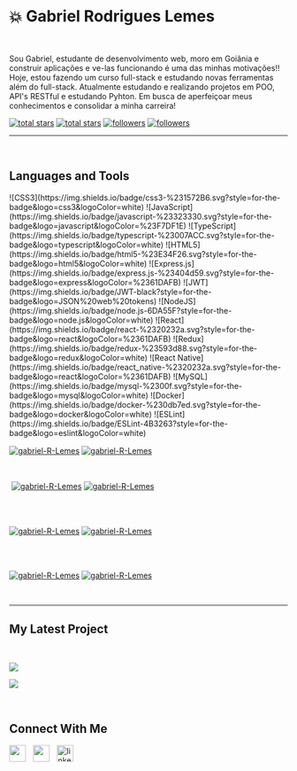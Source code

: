 <h1>💥 Gabriel Rodrigues Lemes</h1>
<br /> 

                    

<p align="left">Sou Gabriel, estudante de desenvolvimento web, moro em Goiânia e construir aplicações e ve-las funcionando é uma das minhas motivações!!
Hoje, estou fazendo um curso full-stack e estudando novas ferramentas além do full-stack.
Atualmente estudando e realizando projetos em POO, API's RESTful e estudando Pyhton.
Em busca de aperfeiçoar meus conhecimentos e consolidar a minha carreira!</p>
<p align="left"> 
  <a href="https://github.com/gabriel-R-Lemes?tab=repositories&sort=stargazers#gh-light-mode-only">
    <img alt="total stars" title="Total stars on GitHub" src="https://custom-icon-badges.demolab.com/github/stars/gabriel-R-Lemes?color=3ea97d&style=for-the-badge&labelColor=40b682&logo=star#gh-light-mode-only"/></a>
  
  <a href="https://github.com/gabriel-R-Lemes?tab=repositories&sort=stargazers#gh-dark-mode-only">
    <img alt="total stars" title="Total stars on GitHub" src="https://custom-icon-badges.demolab.com/github/stars/gabriel-R-Lemes?color=655489&style=for-the-badge&labelColor=c691e9&logo=star#gh-dark-mode-only"/></a>
  
  <a href="https://github.com/gabriel-R-Lemes?tab=followers#gh-light-mode-only">
    <img alt="followers" title="Follow me on Github" src="https://custom-icon-badges.demolab.com/github/followers/gabriel-R-Lemes?color=2c4954&labelColor=2c3e50&style=for-the-badge&logo=person-add&label=Follow&logoColor=white#gh-light-mode-only"/></a>
    
  <a href="https://github.com/gabriel-R-Lemes?tab=followers#gh-dark-mode-only">
    <img alt="followers" title="Follow me on Github" src="https://custom-icon-badges.demolab.com/github/followers/gabriel-R-Lemes?color=dacc84&labelColor=f9e692&style=for-the-badge&logo=person-add&label=Follow&logoColor=white#gh-dark-mode-only"/></a>
</p>

---
<br />

                    

<h2>Languages and Tools</h2> 
![CSS3](https://img.shields.io/badge/css3-%231572B6.svg?style=for-the-badge&logo=css3&logoColor=white) ![JavaScript](https://img.shields.io/badge/javascript-%23323330.svg?style=for-the-badge&logo=javascript&logoColor=%23F7DF1E) ![TypeScript](https://img.shields.io/badge/typescript-%23007ACC.svg?style=for-the-badge&logo=typescript&logoColor=white) ![HTML5](https://img.shields.io/badge/html5-%23E34F26.svg?style=for-the-badge&logo=html5&logoColor=white) ![Express.js](https://img.shields.io/badge/express.js-%23404d59.svg?style=for-the-badge&logo=express&logoColor=%2361DAFB) ![JWT](https://img.shields.io/badge/JWT-black?style=for-the-badge&logo=JSON%20web%20tokens) ![NodeJS](https://img.shields.io/badge/node.js-6DA55F?style=for-the-badge&logo=node.js&logoColor=white) ![React](https://img.shields.io/badge/react-%2320232a.svg?style=for-the-badge&logo=react&logoColor=%2361DAFB) ![Redux](https://img.shields.io/badge/redux-%23593d88.svg?style=for-the-badge&logo=redux&logoColor=white) ![React Native](https://img.shields.io/badge/react_native-%2320232a.svg?style=for-the-badge&logo=react&logoColor=%2361DAFB) ![MySQL](https://img.shields.io/badge/mysql-%2300f.svg?style=for-the-badge&logo=mysql&logoColor=white) ![Docker](https://img.shields.io/badge/docker-%230db7ed.svg?style=for-the-badge&logo=docker&logoColor=white) ![ESLint](https://img.shields.io/badge/ESLint-4B3263?style=for-the-badge&logo=eslint&logoColor=white)

                    

<p><a href="https://github.com/gabriel-R-Lemes#gh-dark-mode-only" target="_blank"><img align="center" src="https://github-readme-stats.vercel.app/api/top-langs/?username=gabriel-R-Lemes&langs_count=6&show_icon=true&layout=compact&theme=nightowl#gh-dark-mode-only" alt="gabriel-R-Lemes" /></a>
  <a href="https://github.com/gabriel-R-Lemes#gh-light-mode-only" target="_blank"><img align="center" src="https://github-readme-stats.vercel.app/api/top-langs/?username=gabriel-R-Lemes&langs_count=6&show_icon=true&layout=compact&theme=vue#gh-light-mode-only" alt="gabriel-R-Lemes" /></a>
</p>

<br />

<p>&nbsp;<a href="https://github.com/gabriel-R-Lemes#gh-dark-mode-only" target="_blank"><img align="center" src="https://github-readme-stats.vercel.app/api?username=gabriel-R-Lemes&count_private=true&show_icons=true&theme=nightowl#gh-dark-mode-only" alt="gabriel-R-Lemes" /></a>
<a href="https://github.com/gabriel-R-Lemes#gh-light-mode-only" target="_blank"><img align="center" src="https://github-readme-stats.vercel.app/api?username=gabriel-R-Lemes&count_private=true&show_icons=true&theme=vue#gh-light-mode-only" alt="gabriel-R-Lemes" /></a>
</p> 
<br>
<br />

<p><a href="https://github.com/gabriel-R-Lemes#gh-dark-mode-only" target="_blank"><img align="center" src="https://streak-stats.demolab.com?user=gabriel-R-Lemes&theme=nightowl#gh-dark-mode-only" alt="gabriel-R-Lemes"/></a>
<a href="https://github.com/gabriel-R-Lemes#gh-light-mode-only" target="_blank"><img align="center" src="https://streak-stats.demolab.com?user=gabriel-R-Lemes&theme=vue#gh-light-mode-only" alt="gabriel-R-Lemes"/></a></p>
<br/>
<br />

<p><a href="https://github.com/gabriel-R-Lemes#gh-dark-mode-only" target="_blank"><img align="center" src="https://github-readme-activity-graph.cyclic.app/graph?username=gabriel-R-Lemes&theme=nightowl#gh-dark-mode-only" alt="gabriel-R-Lemes" /></a>
<a href="https://github.com/gabriel-R-Lemes#gh-light-mode-only" target="_blank"><img align="center" src="https://github-readme-activity-graph.cyclic.app/graph?username=gabriel-R-Lemes&theme=vue#gh-light-mode-only" alt="gabriel-R-Lemes" /></a></p>
<br/>

---


                    

<h2>My Latest Project</h2> 
<br />
<p><a href="https://github.com/gabriel-R-Lemes/Trybe_Futebol_Clube#gh-dark-mode-only" target="_blank"><img align="center" src="https://github-readme-stats.vercel.app/api/pin/?username=gabriel-R-Lemes&repo=Trybe_Futebol_Clube&theme=nightowl&show_owner=true#gh-dark-mode-only"/></a></p>
<p><a href="https://github.com/gabriel-R-Lemes/Trybe_Futebol_Clube#gh-light-mode-only" target="_blank"><img align="center" src="https://github-readme-stats.vercel.app/api/pin/?username=gabriel-R-Lemes&repo=Trybe_Futebol_Clube&theme=vue&show_owner=true#gh-light-mode-only"/></a></p>
<br />


                    

<h2>Connect With Me</h2> 
<p align="left">
<a href="https://twitter.com/" target="_blank"><img align="left" width="30px" style="padding-right:10px;" src="https://raw.githubusercontent.com/rahuldkjain/github-profile-readme-generator/master/src/images/icons/Social/twitter.svg" alt="" /></a>
<a href="https://instagram.com/" target="_blank"><img align="left" width="30px" style="padding-right:10px" src="https://raw.githubusercontent.com/rahuldkjain/github-profile-readme-generator/master/src/images/icons/Social/instagram.svg" alt="" /></a>
<a href="https://www.linkedin.com/in/gabriel-lemes-dev/" target="_blank"><img align="left" alt="linkedin" width="30px" style="padding-right: 10px;" src="https://cdn.jsdelivr.net/gh/devicons/devicon/icons/linkedin/linkedin-original.svg" /></a>
</p>
